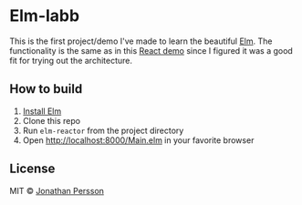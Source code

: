 # Elm-labb

This is the first project/demo I've made to learn the beautiful [Elm](http://elm-lang.org). The functionality is the same as in this [React demo](https://binarymuse.github.io/react-primer/build/index.html?6) since I figured it was a good fit for trying out the architecture.


## How to build

1. [Install Elm](http://elm-lang.org/install)
2. Clone this repo
3. Run `elm-reactor` from the project directory
4. Open <http://localhost:8000/Main.elm> in your favorite browser


## License

MIT © [Jonathan Persson](https://github.com/jonathanp)
